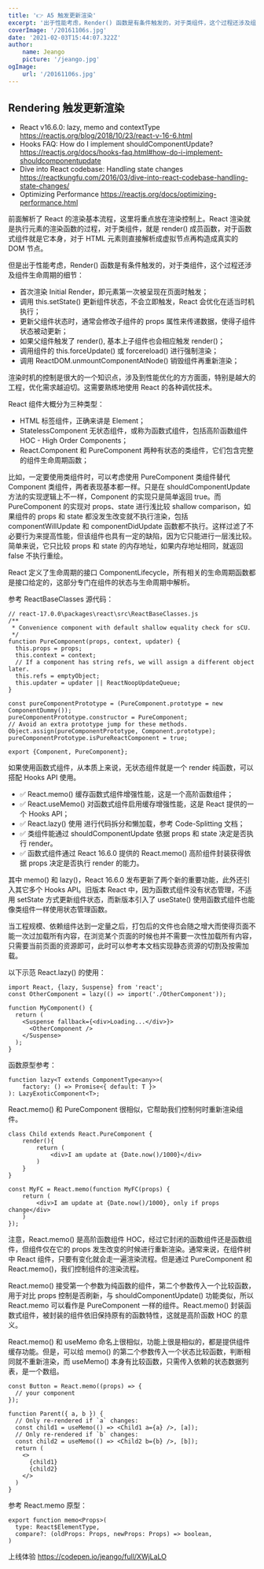 ```yaml
---
title: '👉 A5 触发更新渲染'
excerpt: '出于性能考虑，Render() 函数是有条件触发的，对于类组件，这个过程还涉及组件生命周期的细节。'
coverImage: '/20161106s.jpg'
date: '2021-02-03T15:44:07.322Z'
author:
    name: Jeango
    picture: '/jeango.jpg'
ogImage:
    url: '/20161106s.jpg'
---
```


## Rendering 触发更新渲染
- React v16.6.0: lazy, memo and contextType https://reactjs.org/blog/2018/10/23/react-v-16-6.html
- Hooks FAQ: How do I implement shouldComponentUpdate? https://reactjs.org/docs/hooks-faq.html#how-do-i-implement-shouldcomponentupdate
- Dive into React codebase: Handling state changes https://reactkungfu.com/2016/03/dive-into-react-codebase-handling-state-changes/
- Optimizing Performance https://reactjs.org/docs/optimizing-performance.html

前面解析了 React 的渲染基本流程，这里将重点放在渲染控制上。React 渲染就是执行元素的渲染函数的过程，对于类组件，就是 render() 成员函数，对于函数式组件就是它本身，对于 HTML 元素则直接解析成虚拟节点再构造成真实的 DOM 节点。

但是出于性能考虑，Render() 函数是有条件触发的，对于类组件，这个过程还涉及组件生命周期的细节：

+ 首次渲染 Initial Render，即元素第一次被呈现在页面时触发；
+ 调用 this.setState() 更新组件状态，不会立即触发，React 会优化在适当时机执行；
+ 更新父组件状态时，通常会修改子组件的 props 属性来传递数据，使得子组件状态被动更新；
+ 如果父组件触发了 render(), 基本上子组件也会相应触发 render()；
+ 调用组件的 this.forceUpdate() 或 forcereload() 进行强制渲染；
+ 调用 ReactDOM.unmountComponentAtNode() 销毁组件再重新渲染；

渲染时机的控制是很大的一个知识点，涉及到性能优化的方方面面，特别是越大的工程，优化需求越迫切。这需要熟练地使用 React 的各种调优技术。

React 组件大概分为三种类型：

- HTML 标签组件，正确来讲是 Element；
- StatelessComponent 无状态组件，或称为函数式组件，包括高阶函数组件 HOC - High Order Components；
- React.Component 和 PureComponent 两种有状态的类组件，它们包含完整的组件生命周期函数；


比如，一定要使用类组件时，可以考虑使用 PureComponent 类组件替代 Component 类组件，两者表现基本都一样。只是在 shouldComponentUpdate 方法的实现逻辑上不一样，Component 的实现只是简单返回 true。而 PureComponent 的实现对 props、state 进行浅比较 shallow comparison，如果组件的 props 和 state 都没发生改变就不执行渲染，包括 componentWillUpdate 和 componentDidUpdate 函数都不执行。这样过滤了不必要行为来提高性能，但该组件也具有一定的缺陷，因为它只能进行一层浅比较。简单来说，它只比较 props 和 state 的内存地址，如果内存地址相同，就返回 false 不执行重绘。

React 定义了生命周期的接口 ComponentLifecycle，所有相关的生命周期函数都是接口给定的，这部分专门在组件的状态与生命周期中解析。

参考 ReactBaseClasses 源代码：

	// react-17.0.0\packages\react\src\ReactBaseClasses.js
	/**
	 * Convenience component with default shallow equality check for sCU.
	 */
	function PureComponent(props, context, updater) {
	  this.props = props;
	  this.context = context;
	  // If a component has string refs, we will assign a different object later.
	  this.refs = emptyObject;
	  this.updater = updater || ReactNoopUpdateQueue;
	}

	const pureComponentPrototype = (PureComponent.prototype = new ComponentDummy());
	pureComponentPrototype.constructor = PureComponent;
	// Avoid an extra prototype jump for these methods.
	Object.assign(pureComponentPrototype, Component.prototype);
	pureComponentPrototype.isPureReactComponent = true;

	export {Component, PureComponent};



如果使用函数式组件，从本质上来说，无状态组件就是一个 render 纯函数，可以搭配 Hooks API 使用。

- ✅ React.memo() 缓存函数式组件增强性能，这是一个高阶函数组件；
- ✅ React.useMemo() 对函数式组件启用缓存增强性能，这是 React 提供的一个 Hooks API；
- ✅ React.lazy() 使用 <Suspense /> 进行代码拆分和懒加载，参考 Code-Splitting 文档；
- ✅ 类组件能通过 shouldComponentUpdate 依据 props 和 state 决定是否执行 render。
- ✅ 函数式组件通过 React 16.6.0 提供的 React.memo() 高阶组件封装获得依据 props 决定是否执行 render 的能力。

其中 memo() 和 lazy()，React 16.6.0 发布更新了两个新的重要功能，此外还引入其它多个 Hooks API。旧版本 React 中，因为函数式组件没有状态管理，不适用 setState 方式更新组件状态，而新版本引入了 useState() 使用函数式组件也能像类组件一样使用状态管理函数。

当工程规模、依赖组件达到一定量之后，打包后的文件也会随之增大而使得页面不能一次过加载所有内容，在浏览某个页面的时候也并不需要一次性加载所有内容，只需要当前页面的资源即可，此时可以参考本文档实现静态资源的切割及按需加载。

以下示范 React.lazy() 的使用：

	import React, {lazy, Suspense} from 'react';
	const OtherComponent = lazy(() => import('./OtherComponent'));

	function MyComponent() {
	  return (
	    <Suspense fallback={<div>Loading...</div>}>
	      <OtherComponent />
	    </Suspense>
	  );
	}

函数原型参考：

    function lazy<T extends ComponentType<any>>(
        factory: () => Promise<{ default: T }>
    ): LazyExoticComponent<T>;


React.memo() 和 PureComponent 很相似，它帮助我们控制何时重新渲染组件。

	class Child extends React.PureComponent {
	    render(){
	        return (
	            <div>I am update at {Date.now()/1000}</div>
	        )
	    }
	}

	const MyFC = React.memo(function MyFC(props) {
	    return (
	        <div>I am update at {Date.now()/1000}, only if props change</div>
	    )
	});

注意，React.memo() 是高阶函数组件 HOC，经过它封闭的函数组件还是函数组件，但组件仅在它的 props 发生改变的时候进行重新渲染。通常来说，在组件树中 React 组件，只要有变化就会走一遍渲染流程。但是通过 PureComponent 和 React.memo()，我们控制组件的渲染流程。

React.memo() 接受第一个参数为纯函数的组件，第二个参数传入一个比较函数，用于对比 props 控制是否刷新，与 shouldComponentUpdate() 功能类似，所以 React.memo 可以看作是 PureComponent 一样的组件。React.memo() 封装函数式组件，被封装的组件依旧保持原有的函数特性，这就是高阶函数 HOC 的意义。

React.memo() 和 useMemo 命名上很相似，功能上很是相似的，都是提供组件缓存功能。但是，可以给 memo() 的第二个参数传入一个状态比较函数，判断相同就不重新渲染，而 useMemo() 本身有比较函数，只需传入依赖的状态数据列表，是一个数组。

	const Button = React.memo((props) => {
	  // your component
	});

	function Parent({ a, b }) {
	  // Only re-rendered if `a` changes:
	  const child1 = useMemo(() => <Child1 a={a} />, [a]);
	  // Only re-rendered if `b` changes:
	  const child2 = useMemo(() => <Child2 b={b} />, [b]);
	  return (
	    <>
	      {child1}
	      {child2}
	    </>
	  )
	}

参考 React.memo 原型：

	export function memo<Props>(
	  type: React$ElementType,
	  compare?: (oldProps: Props, newProps: Props) => boolean,
	)

上线体验 https://codepen.io/jeango/full/XWjLaLO

